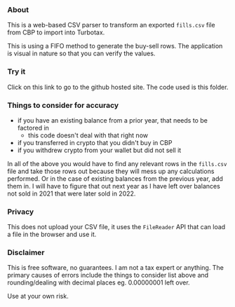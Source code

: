 ### About

This is a web-based CSV parser to transform an exported `fills.csv` file from CBP to import into Turbotax.

This is using a FIFO method to generate the buy-sell rows. The application is visual in nature so that you can verify the values.

### Try it
Click on this link to go to the github hosted site. The code used is this folder.

### Things to consider for accuracy
* if you have an existing balance from a prior year, that needs to be factored in
  * this code doesn't deal with that right now
* if you transferred in crypto that you didn't buy in CBP
* if you withdrew crypto from your wallet but did not sell it

In all of the above you would have to find any relevant rows in the `fills.csv` file and take those rows out because they will mess up any calculations performed. Or in the case of existing balances from the previous year, add them in. I will have to figure that out next year as I have left over balances not sold in 2021 that were later sold in 2022.

### Privacy
This does not upload your CSV file, it uses the `FileReader` API that can load a file in the browser and use it.

### Disclaimer
This is free software, no guarantees. I am not a tax expert or anything. The primary causes of errors include the things to consider list above and rounding/dealing with decimal places eg. 0.00000001 left over.

Use at your own risk.